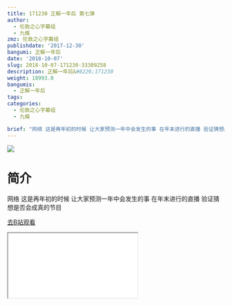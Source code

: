 ```yaml
---
title: 171230 正解一年后 第七弹
author:
  - 伦敦之心字幕组
  - 九條
zmz: 伦敦之心字幕组
publishdate: '2017-12-30'
bangumi: 正解一年后
date: '2018-10-07'
slug: 2018-10-07-171230-33309258
description: 正解一年后&#8226;171230
weight: 18993.0
bangumis: 
  - 正解一年后
tags:
categories:
  - 伦敦之心字幕组
  - 九條

brief: "网络 这是再年初的时候 让大家预测一年中会发生的事 在年末进行的直播 验证猜想是否会成真的节目"
---
```

![](https://i.imgur.com/CbFeuAJ.jpg)
# 简介  
网络
这是再年初的时候 让大家预测一年中会发生的事 在年末进行的直播 验证猜想是否会成真的节目  

[去B站观看](https://www.bilibili.com/video/av33309258/)
<div class ="resp-container"><iframe class="testiframe" src="//player.bilibili.com/player.html?aid=33309258"", scrolling="no", allowfullscreen="true" > </iframe></div> 
